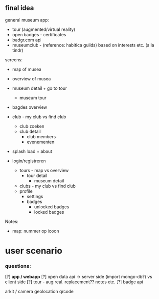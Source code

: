 <!-- ## storm

algemeen museum app:
- social - zien wie wat gedaan heeft van musea
- zien wie welke ratings geeft op welke werken
- museumbuddy vinden adhv ratings
- gamification: levels + korting (museumpas)
- tentoonstellingen op dat moment (adhv kleuren)
- kaart musea + historische huizen:
  - details
  - tickets

museumspecifieke app: 
- virtual guide
- industriemuseum - 3d visualisaties weergeven
- notities nemen bij werken + rating -->

## final idea

general museum app:
- tour (augmented/virtual reality)
- open badges - certificates
- badgr.com api
- museumclub - (reference: habitica guilds) based on interests etc. (a la tindr)

screens:

- map of musea
- overview of musea
- museum detail + go to tour
  - museum tour
- bagdes overview

- club - my club vs find club
  - club zoeken
  - club detail
    - club members
    - evenementen


- splash load + about
- login/registreren
  - tours - map vs overview
    - tour detail
      - museum detail
  - clubs - my club vs find club
  - profile
    - settings
    - badges
      - unlocked badges
      - locked badges

Notes:
- map: nummer op icoon

# user scenario

### questions:

[?] **app / webapp**
[?] open data api -> server side (import mongo-db?) vs client side
[?] tour - aug real. replacement?? notes etc.
[?] badge api   

arkit / camera
geolocation
qrcode
